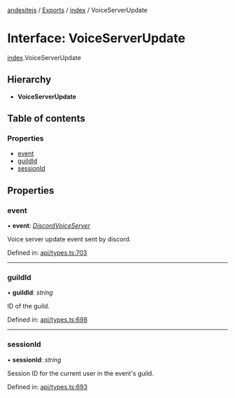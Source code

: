 [andesitejs](../README.md) / [Exports](../modules.md) / [index](../modules/index.md) / VoiceServerUpdate

# Interface: VoiceServerUpdate

[index](../modules/index.md).VoiceServerUpdate

## Hierarchy

* **VoiceServerUpdate**

## Table of contents

### Properties

- [event](index.voiceserverupdate.md#event)
- [guildId](index.voiceserverupdate.md#guildid)
- [sessionId](index.voiceserverupdate.md#sessionid)

## Properties

### event

• **event**: [*DiscordVoiceServer*](api/types.discordvoiceserver.md)

Voice server update event sent by discord.

Defined in: [api/types.ts:703](https://github.com/Lavaclient/andesite/blob/7241e28/src/api/types.ts#L703)

___

### guildId

• **guildId**: *string*

ID of the guild.

Defined in: [api/types.ts:698](https://github.com/Lavaclient/andesite/blob/7241e28/src/api/types.ts#L698)

___

### sessionId

• **sessionId**: *string*

Session ID for the current user in the event's guild.

Defined in: [api/types.ts:693](https://github.com/Lavaclient/andesite/blob/7241e28/src/api/types.ts#L693)
